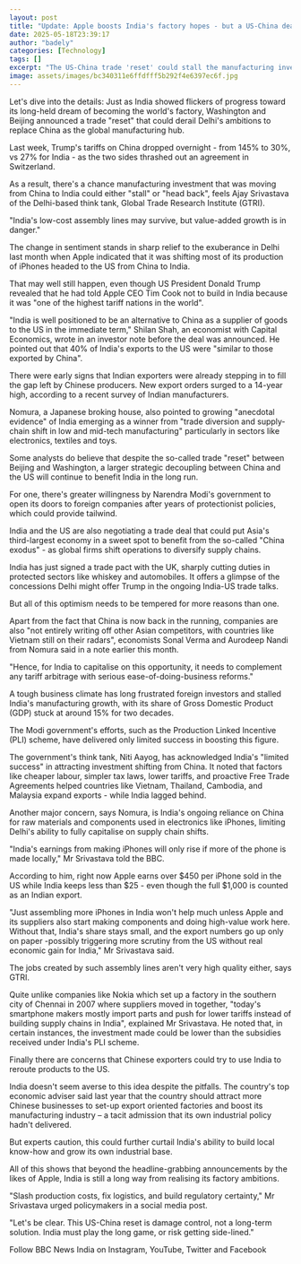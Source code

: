 ```yaml
---
layout: post
title: "Update: Apple boosts India's factory hopes - but a US-China deal could derail plans"
date: 2025-05-18T23:39:17
author: "badely"
categories: [Technology]
tags: []
excerpt: "The US-China trade 'reset' could stall the manufacturing investment coming into India, say experts."
image: assets/images/bc340311e6ffdfff5b292f4e6397ec6f.jpg
---
```


Let's dive into the details: Just as India showed flickers of progress toward its long-held dream of becoming the world's factory, Washington and Beijing announced a trade "reset" that could derail Delhi's ambitions to replace China as the global manufacturing hub.

Last week, Trump's tariffs on China dropped overnight - from 145% to 30%, vs 27% for India - as the two sides thrashed out an agreement in Switzerland.

As a result, there's a chance manufacturing investment that was moving from China to India could either "stall" or "head back", feels Ajay Srivastava of the Delhi-based think tank, Global Trade Research Institute (GTRI). 

"India's low-cost assembly lines may survive, but value-added growth is in danger."

The change in sentiment stands in sharp relief to the exuberance in Delhi last month when Apple indicated that it was shifting most of its production of iPhones headed to the US from China to India.

That may well still happen, even though US President Donald Trump revealed that he had told Apple CEO Tim Cook not to build in India because it was "one of the highest tariff nations in the world".

"India is well positioned to be an alternative to China as a supplier of goods to the US in the immediate term," Shilan Shah, an economist with Capital Economics, wrote in an investor note before the deal was announced. He pointed out that 40% of India's exports to the US were "similar to those exported by China".

There were early signs that Indian exporters were already stepping in to fill the gap left by Chinese producers. New export orders surged to a 14-year high, according to a recent survey of Indian manufacturers.

Nomura, a Japanese broking house, also pointed to growing "anecdotal evidence" of India emerging as a winner from "trade diversion and supply-chain shift in low and mid-tech manufacturing" particularly in sectors like electronics, textiles and toys.

Some analysts do believe that despite the so-called trade "reset" between Beijing and Washington, a larger strategic decoupling between China and the US will continue to benefit India in the long run.

For one, there's greater willingness by Narendra Modi's government to open its doors to foreign companies after years of protectionist policies, which could provide tailwind.

India and the US are also negotiating a trade deal that could put Asia's third-largest economy in a sweet spot to benefit from the so-called "China exodus" - as global firms shift operations to diversify supply chains.

India has just signed a trade pact with the UK, sharply cutting duties in protected sectors like whiskey and automobiles. It offers a glimpse of the concessions Delhi might offer Trump in the ongoing India-US trade talks.

But all of this optimism needs to be tempered for more reasons than one.

Apart from the fact that China is now back in the running, companies are also "not entirely writing off other Asian competitors, with countries like Vietnam still on their radars", economists Sonal Verma and Aurodeep Nandi from Nomura said in a note earlier this month. 

"Hence, for India to capitalise on this opportunity, it needs to complement any tariff arbitrage with serious ease-of-doing-business reforms."

A tough business climate has long frustrated foreign investors and stalled India's manufacturing growth, with its share of Gross Domestic Product (GDP) stuck at around 15% for two decades.

The Modi government's efforts, such as the Production Linked Incentive (PLI) scheme, have delivered only limited success in boosting this figure.

The government's think tank, Niti Aayog, has acknowledged India's "limited success" in attracting investment shifting from China. It noted that factors like cheaper labour, simpler tax laws, lower tariffs, and proactive Free Trade Agreements helped countries like Vietnam, Thailand, Cambodia, and Malaysia expand exports - while India lagged behind. 

Another major concern, says Nomura, is India's ongoing reliance on China for raw materials and components used in electronics like iPhones, limiting Delhi's ability to fully capitalise on supply chain shifts.

"India's earnings from making iPhones will only rise if more of the phone is made locally," Mr Srivastava told the BBC.

According to him, right now Apple earns over $450 per iPhone sold in the US while India keeps less than $25 - even though the full $1,000 is counted as an Indian export.

"Just assembling more iPhones in India won't help much unless Apple and its suppliers also start making components and doing high-value work here. Without that, India's share stays small, and the export numbers go up only on paper -possibly triggering more scrutiny from the US without real economic gain for India," Mr Srivastava said.

The jobs created by such assembly lines aren't very high quality either, says GTRI.

Quite unlike companies like Nokia which set up a factory in the southern city of Chennai in 2007 where suppliers moved in together, "today's smartphone makers mostly import parts and push for lower tariffs instead of building supply chains in India", explained Mr Srivastava. He noted that, in certain instances, the investment made could be lower than the subsidies received under India's PLI scheme. 

Finally there are concerns that Chinese exporters could try to use India to reroute products to the US.

India doesn't seem averse to this idea despite the pitfalls. The country's top economic adviser said last year that the country should attract more Chinese businesses to set-up export oriented factories and boost its manufacturing industry – a tacit admission that its own industrial policy hadn't delivered.

But experts caution, this could further curtail India's ability to build local know-how and grow its own industrial base.

All of this shows that beyond the headline-grabbing announcements by the likes of Apple, India is still a long way from realising its factory ambitions.

"Slash production costs, fix logistics, and build regulatory certainty," Mr Srivastava urged policymakers in a social media post. 

"Let's be clear. This US-China reset is damage control, not a long-term solution. India must play the long game, or risk getting side-lined." 

Follow BBC News India on Instagram, YouTube, Twitter and Facebook

